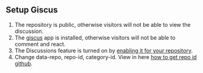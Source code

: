 ## Setup Giscus

1. The repository is public, otherwise visitors will not be able to view the discussion.
2. The [giscus](https://github.com/apps/giscus) app is installed, otherwise visitors will not be able to comment and react.
3. The Discussions feature is turned on by [enabling it for your repository](https://docs.github.com/en/github/administering-a-repository/managing-repository-settings/enabling-or-disabling-github-discussions-for-a-repository).
4. Change data-repo, repo-id, category-id. View in here [how to get repo id github](https://github.com/laymonage/base/discussions/14#discussioncomment-1921998).
